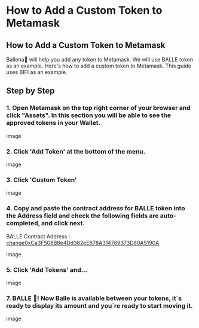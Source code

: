 # How to Add a Custom Token to Metamask

## How to Add a Custom Token to Metamask

Ballena🐋 will help you add any token to Metamask. We will use BALLE token as an example.
Here's how to add a custom token to Metamask. This guide uses BIFI as an example.

## Step by Step <a id="step-by-step"></a>

### 1. Open Metamask on the top right corner of your browser and click "Assets". In this section you will be able to see the approved tokens in your Wallet.

image

### 2. Click 'Add Token' at the bottom of the menu. 

image

### 3. Click 'Custom Token' 
image

### 4. Copy and paste the contract address for BALLE token into the Address field and check the following fields are auto-completed, and click next.

BALLE Contract Address : [change0xCa3F508B8e4Dd382eE878A314789373D80A5190A](changehttps://bscscan.com/token/0xCa3F508B8e4Dd382eE878A314789373D80A5190A) ​

image

### 5. Click 'Add Tokens' and...

image

### 7. BALLE 🐋! Now Balle is available between your tokens, it´s ready to display its amount and you´re ready to start moving it. 

image
​


